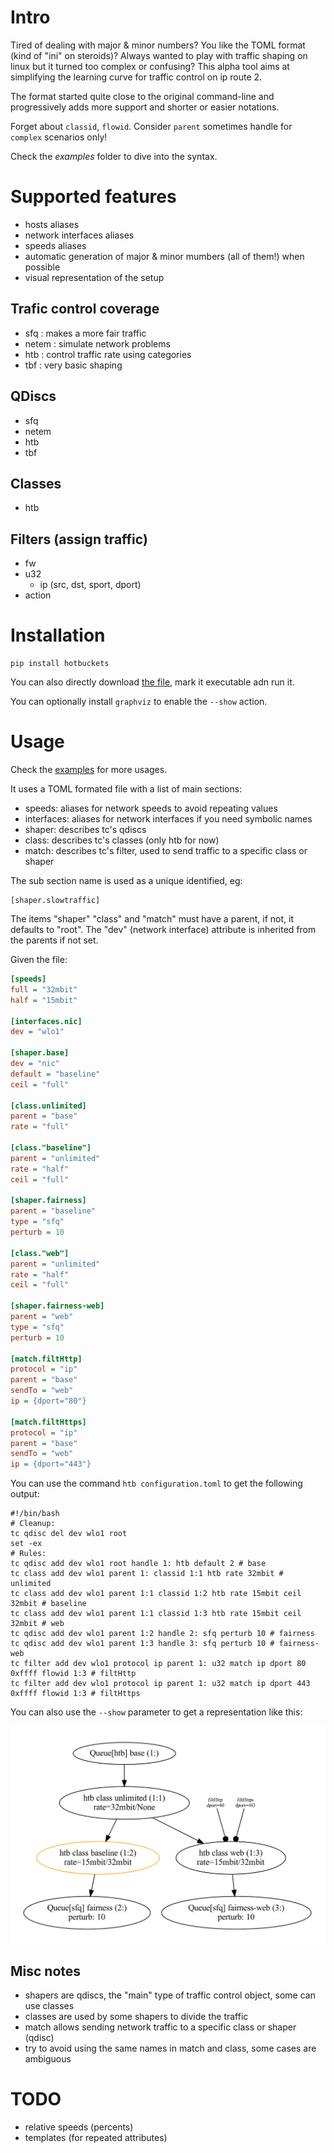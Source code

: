 # Intro

Tired of dealing with major & minor numbers? You like the TOML format (kind of "ini" on steroids)?
Always wanted to play with traffic shaping on linux but it turned too complex or confusing?
This alpha tool aims at simplifying the learning curve for traffic control on ip route 2.

The format started quite close to the original command-line and progressively adds more support and shorter or easier notations.

Forget about `classid`, `flowid`.
Consider `parent` sometimes handle for `complex` scenarios only!

Check the *examples* folder to dive into the syntax.

# Supported features

- hosts aliases
- network interfaces aliases
- speeds aliases
- automatic generation of major & minor mumbers (all of them!) when possible
- visual representation of the setup

## Trafic control coverage

- sfq : makes a more fair traffic
- netem : simulate network problems
- htb : control traffic rate using categories
- tbf : very basic shaping

## QDiscs

- sfq
- netem
- htb
- tbf

## Classes

- htb

## Filters (assign traffic)

- fw
- u32
  - ip (src, dst, sport, dport)
- action

# Installation

    pip install hotbuckets

You can also directly download [the file](https://github.com/fdev31/hotbuckets/raw/main/hotbuckets.py), mark it executable adn run it.

You can optionally install `graphviz` to enable the `--show` action.

# Usage

Check the [examples](https://github.com/fdev31/hotbuckets/tree/main/examples) for more usages.

It uses a TOML formated file with a list of main sections:
- speeds: aliases for network speeds to avoid repeating values
- interfaces: aliases for network interfaces if you need symbolic names
- shaper: describes tc's qdiscs
- class: describes tc's classes (only htb for now)
- match: describes tc's filter, used to send traffic to a specific class or shaper

The sub section name is used as a unique identified, eg:

    [shaper.slowtraffic]

The items "shaper" "class" and "match" must have a parent, if not, it defaults to "root".
The "dev" (network interface) attribute is inherited from the parents if not set.

Given the file:

```ini
[speeds]
full = "32mbit"
half = "15mbit"

[interfaces.nic]
dev = "wlo1"

[shaper.base]
dev = "nic"
default = "baseline"
ceil = "full"

[class.unlimited]
parent = "base"
rate = "full"

[class."baseline"]
parent = "unlimited"
rate = "half"
ceil = "full"

[shaper.fairness]
parent = "baseline"
type = "sfq"
perturb = 10

[class."web"]
parent = "unlimited"
rate = "half"
ceil = "full"

[shaper.fairness-web]
parent = "web"
type = "sfq"
perturb = 10

[match.filtHttp]
protocol = "ip"
parent = "base"
sendTo = "web"
ip = {dport="80"}

[match.filtHttps]
protocol = "ip"
parent = "base"
sendTo = "web"
ip = {dport="443"}
```

You can use the command `htb configuration.toml` to get the following output:

    #!/bin/bash
    # Cleanup:
    tc qdisc del dev wlo1 root
    set -ex
    # Rules:
    tc qdisc add dev wlo1 root handle 1: htb default 2 # base
    tc class add dev wlo1 parent 1: classid 1:1 htb rate 32mbit # unlimited
    tc class add dev wlo1 parent 1:1 classid 1:2 htb rate 15mbit ceil 32mbit # baseline
    tc class add dev wlo1 parent 1:1 classid 1:3 htb rate 15mbit ceil 32mbit # web
    tc qdisc add dev wlo1 parent 1:2 handle 2: sfq perturb 10 # fairness
    tc qdisc add dev wlo1 parent 1:3 handle 3: sfq perturb 10 # fairness-web
    tc filter add dev wlo1 protocol ip parent 1: u32 match ip dport 80 0xffff flowid 1:3 # filtHttp
    tc filter add dev wlo1 protocol ip parent 1: u32 match ip dport 443 0xffff flowid 1:3 # filtHttps


You can also use the `--show` parameter to get a representation like this:

![graph](https://github.com/fdev31/hotbuckets/raw/main/examples/graph.png)

## Misc notes

- shapers are qdiscs, the "main" type of traffic control object, some can use classes
- classes are used by some shapers to divide the traffic
- match allows sending network traffic to a specific class or shaper (qdisc)
- try to avoid using the same names in match and class, some cases are ambiguous

# TODO

- relative speeds (percents)
- templates (for repeated attributes)

